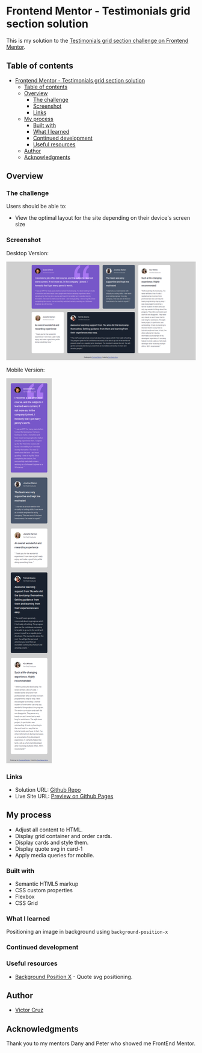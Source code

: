# Frontend Mentor - Testimonials grid section solution

This is my solution to the [Testimonials grid section challenge on Frontend Mentor](https://www.frontendmentor.io/challenges/testimonials-grid-section-Nnw6J7Un7). 

## Table of contents

- [Frontend Mentor - Testimonials grid section solution](#frontend-mentor---testimonials-grid-section-solution)
  - [Table of contents](#table-of-contents)
  - [Overview](#overview)
    - [The challenge](#the-challenge)
    - [Screenshot](#screenshot)
    - [Links](#links)
  - [My process](#my-process)
    - [Built with](#built-with)
    - [What I learned](#what-i-learned)
    - [Continued development](#continued-development)
    - [Useful resources](#useful-resources)
  - [Author](#author)
  - [Acknowledgments](#acknowledgments)

## Overview

### The challenge

Users should be able to:

- View the optimal layout for the site depending on their device's screen size

### Screenshot

Desktop Version:

![](./images/screenshot-large.jpg)

Mobile Version:

![](./images/screenshot-mobile.png)

### Links

- Solution URL: [Github Repo](https://github.com/vicc30/frontend-mentor-challenges/tree/main/testimonials-grid-section)
- Live Site URL: [Preview on Github Pages](https://vicc30.github.io/frontend-mentor-challenges/testimonials-grid-section/)

## My process

* Adjust all content to HTML.
* Display grid container and order cards.
* Display cards and style them.
* Display quote svg in card-1
* Apply media queries for mobile.

### Built with

- Semantic HTML5 markup
- CSS custom properties
- Flexbox
- CSS Grid

### What I learned

Positioning an image in background using `background-position-x`

### Continued development


### Useful resources

- [Background Position X](https://developer.mozilla.org/en-US/docs/Web/CSS/background-position-x) - Quote svg positioning.

## Author

- [Victor Cruz](https://github.com/vicc30/)

## Acknowledgments

Thank you to my mentors Dany and Peter who showed me FrontEnd Mentor.

